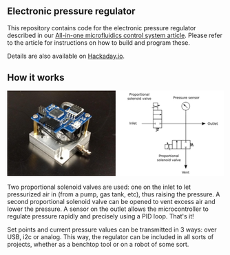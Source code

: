 Electronic pressure regulator
------------------------------

This repository contains code for the electronic pressure regulator described in our [All-in-one microfluidics control system article](https://www.sciencedirect.com/science/article/pii/S2468067218301147). Please refer to the article for instructions on how to build and program these.

Details are also available on [Hackaday.io](https://hackaday.io/project/148274-electronic-pressure-regulator).

## How it works

![Photo and schematic](./res/photo_and_schematic_reduced.png)

Two proportional solenoid valves are used: one on the inlet to let pressurized air in (from a pump, gas tank, etc), thus raising the pressure. A second proportional solenoid valve can be opened to vent excess air and lower the pressure. A sensor on the outlet allows the microcontroller to regulate pressure rapidly and precisely using a PID loop. That's it!

Set points and current pressure values can be transmitted in 3 ways: over USB, i2c or analog. This way, the regulator can be included in all sorts of projects, whether as a benchtop tool or on a robot of some sort.
